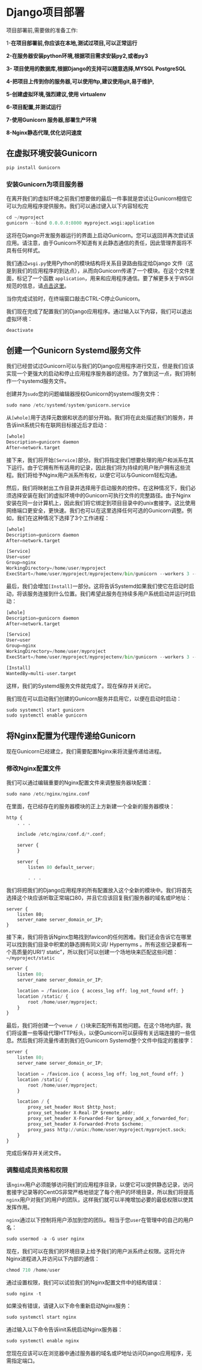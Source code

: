 # Django项目部署

项目部署前,需要做的准备工作:

1-**在项目部署前,你应该在本地,测试过项目,可以正常运行**

**2-在服务器安装python环境,根据项目需求安装py2,或者py3**

**3- 项目使用的数据库,根据Django的支持可以随意选择,MYSQL PostgreSQL**

**4-把项目上传到你的服务器,可以使用ftp,建议使用git,易于维护,**

**5-创建虚拟环境,强烈建议,使用 virtualenv**

**6-项目配置,并测试运行**

**7-使用Gunicorn 服务器,部署生产环境**

**8-Nginx静态代理,优化访问速度**







## 在虚拟环境安装Gunicorn 

```python
pip install Gunicorn 
```



### 安装Gunicorn为项目服务器

在离开我们的虚拟环境之前我们想要做的最后一件事就是尝试让Gunicorn相信它可以为应用程序提供服务。我们可以通过键入以下内容轻松完

```python
cd ~/myproject
gunicorn --bind 0.0.0.0:8000 myproject.wsgi:application
```

这将在Django开发服务器运行的界面上启动Gunicorn。您可以返回并再次尝试该应用。请注意，由于Gunicorn不知道有关此静态通信的责任，因此管理界面将不具有任何样式。

我们通过`wsgi.py`使用Python的模块结构将关系目录路由指定给Django 文件（这是到我们的应用程序的到达点），从而向Gunicorn传递了一个模块。在这个文件里面，标记了一个函数 `application`，用来和应用程序通信。要了解更多关于WSGI规范的信息，请[点击这里](https://fxdata.cloud/tutorials/set-up-uwsgi-and-nginx-to-serve-python-apps-on-ubuntu-14-04#definitions-and-concepts)。

当你完成试验时，在终端窗口敲击CTRL-C停止Gunicorn。

我们现在完成了配置我们的Django应用程序。通过输入以下内容，我们可以退出虚拟环境：

```python
deactivate
```

## 创建一个Gunicorn Systemd服务文件

我们已经尝试过Gunicorn可以与我们的Django应用程序进行交互，但是我们应该实现一个更强大的启动和停止应用程序服务器的途径。为了做到这一点，我们将制作一个systemd服务文件。

创建并为`sudo`您的问题编辑器授权Gunicorn的systemd服务文件：

```python
sudo nano /etc/systemd/system/gunicorn.service
```

从`[whole]`用于选择元数据和状态的部分开始。我们将在此处描述我们的服务，并告诉init系统只有在联网目标接近后才启动：

```python
[whole]
Description=gunicorn daemon
After=network.target
```

接下来，我们将开始`[Service]`部分。我们将指定我们想要处理的用户和派系在其下运行。由于它拥有所有适用的记录，因此我们将为持续的用户账户拥有这些流程。我们将给予Nginx用户派系所有权，以便它可以与Gunicorn轻松沟通。

然后，我们将映射出工作目录并选择用于启动服务的控件。在这种情况下，我们必须选择安装在我们的虚拟环境中的Gunicorn可执行文件的完整路径。由于Nginx安装在同一台计算机上，因此我们将它绑定到项目目录中的unix套接字。这比使用网络端口更安全，更快速。我们也可以在这里选择任何可选的Gunicorn调整。例如，我们在这种情况下选择了3个工作进程：

```python
[whole]
Description=gunicorn daemon
After=network.target

[Service]
User=user
Group=nginx
WorkingDirectory=/home/user/myproject
ExecStart=/home/user/myproject/myprojectenv/bin/gunicorn --workers 3 --bind unix:/home/user/myproject/myproject.sock myproject.wsgi:application
```

最后，我们会增加`[Install]`一部分。这将告诉Systemd如果我们使它在启动时启动，将该服务连接到什么位置。我们希望此服务在持续多用户系统启动并运行时启动：

```python
[whole]
Description=gunicorn daemon
After=network.target

[Service]
User=user
Group=nginx
WorkingDirectory=/home/user/myproject
ExecStart=/home/user/myproject/myprojectenv/bin/gunicorn --workers 3 --bind unix:/home/user/myproject/myproject.sock myproject.wsgi:application

[Install]
WantedBy=multi-user.target
```

这样，我们的Systemd服务文件就完成了。现在保存并关闭它。

我们现在可以启动我们创建的Gunicorn服务并启用它，以便在启动时启动：

```python
sudo systemctl start gunicorn
sudo systemctl enable gunicorn
```

## 将Nginx配置为代理传递给Gunicorn

现在Gunicorn已经建立，我们需要配置Nginx来将流量传递给进程。

### 修改Nginx配置文件

我们可以通过编辑重要的Nginx配置文件来调整服务器块配置：

```python
sudo nano /etc/nginx/nginx.conf
```

在里面，在已经存在的服务器模块的正上方新建一个全新的服务器模块：

```python
http {
    . . .

    include /etc/nginx/conf.d/*.conf;

    server {
    }

    server {
        listen 80 default_server;

        . . .
```

我们将把我们的Django应用程序的所有配置放入这个全新的模块中。我们将首先选择这个块应该听取正常端口80，并且它应该回复我们服务器的域名或IP地址：

```pythonpython
server {
    listen 80;
    server_name server_domain_or_IP;
}
```

接下来，我们将告诉Nginx忽略找到favicon的任何困难。我们还会告诉它在哪里可以找到我们目录中积累的静态拥有同义词/ Hypernyms 。所有这些记录都有一个高质量的URI“/ static”，所以我们可以创建一个场地块来匹配这些问题：`~/myproject/static`

```python
server {
    listen 80;
    server_name server_domain_or_IP;

    location = /favicon.ico { access_log off; log_not_found off; }
    location /static/ {
        root /home/user/myproject;
    }
}
```

最后，我们将创建一个`venue / {}`块来匹配所有其他问题。在这个场地内部，我们将设置一些等级代理HTTP标头，以便Gunicorn可以获得有关远端连接的一些信息。然后我们将流量传递到我们在Gunicorn Systemd整个文件中指定的套接字：

```python
server {
    listen 80;
    server_name server_domain_or_IP;

    location = /favicon.ico { access_log off; log_not_found off; }
    location /static/ {
        root /home/user/myproject;
    }

    location / {
        proxy_set_header Host $http_host;
        proxy_set_header X-Real-IP $remote_addr;
        proxy_set_header X-Forwarded-For $proxy_add_x_forwarded_for;
        proxy_set_header X-Forwarded-Proto $scheme;
        proxy_pass http://unix:/home/user/myproject/myproject.sock;
    }
}
```

完成后保存并关闭文件。

### 调整组成员资格和权限

该`nginx`用户必须能够访问我们的应用程序目录，以便它可以提供静态记录，访问套接字记录等的CentOS非常严格地锁定了每个用户的环境目录，所以我们将提高`nginx`用户对我们的用户的团队，这样我们就可以半掩增加必要的最低权限以使其发挥作用。

`nginx`通过以下控制将用户添加到您的团队。相当于您`user`在管理中的自己的用户名：

```python
sudo usermod -a -G user nginx
```

现在，我们可以在我们的环境目录上给予我们的用户派系终止权限。这将允许Nginx进程进入并访问以下内部的通信：

```python
chmod 710 /home/user
```

通过设置权限，我们可以试验我们的Nginx配置文件中的结构错误：

```python
sudo nginx -t
```

如果没有错误，请键入以下命令重新启动Nginx服务：

```python
sudo systemctl start nginx
```

通过输入以下命令告诉init系统启动Nginx服务器：

```python
sudo systemctl enable nginx
```

您现在应该可以在浏览器中通过服务器的域名或IP地址访问Django应用程序，无需指定端口。